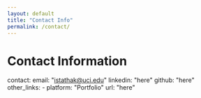 ```yaml
---
layout: default
title: "Contact Info"
permalink: /contact/
---
```


# Contact Information
contact:
  email: "istathak@uci.edu"
  linkedin: "here"
  github: "here"
  other_links:
    - platform: "Portfolio"
      url: "here"
